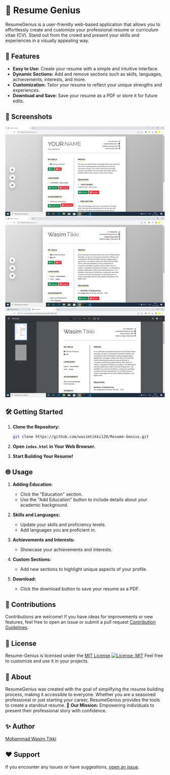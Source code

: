 # 🌟 Resume Genius

ResumeGenius is a user-friendly web-based application that allows you to effortlessly create and customize your professional resume or curriculum vitae (CV). Stand out from the crowd and present your skills and experiences in a visually appealing way.

## 🚀 Features

- **Easy to Use:** Create your resume with a simple and intuitive interface.
- **Dynamic Sections:** Add and remove sections such as skills, languages, achievements, interests, and more.
- **Customization:** Tailor your resume to reflect your unique strengths and experiences.
- **Download and Save:** Save your resume as a PDF or store it for future edits.

## 📸 Screenshots

![Resume Genius Screenshot 1](images/ResumeGenius1.png)
![Resume Genius Screenshot 2](images/ResumeGenius2.png)
![Resume Genius Screenshot 3](images/ResumeGenius3.png)

## 🛠️ Getting Started

1. **Clone the Repository:**

    ```bash
    git clone https://github.com/wasimtikki120/Resume-Genius.git
    ```

2. **Open `index.html` in Your Web Browser.**

3. **Start Building Your Resume!**

## 🌐 Usage

1. **Adding Education:**
   - Click the "Education" section.
   - Use the "Add Education" button to include details about your academic background.

2. **Skills and Languages:**
   - Update your skills and proficiency levels.
   - Add languages you are proficient in.

3. **Achievements and Interests:**
   - Showcase your achievements and interests.

4. **Custom Sections:**
   - Add new sections to highlight unique aspects of your profile.

5. **Download:**
   - Click the download button to save your resume as a PDF.

## 🤝 Contributions

Contributions are welcome! If you have ideas for improvements or new features, feel free to open an issue or submit a pull request [Contribution Guidelines](CONTRIBUTING.md).

## 📄 License

Resume-Genius is licensed under the [MIT License](LICENSE.md).[![License: MIT](https://img.shields.io/badge/License-MIT-yellow.svg)](https://opensource.org/licenses/MIT)
Feel free to customize and use it in your projects. 

## 🌟 About
ResumeGenius was created with the goal of simplifying the resume building process, making it accessible to everyone. Whether you are a seasoned professional or just starting your career, ResumeGenius provides the tools to create a standout resume.
🚀 **Our Mission:** Empowering individuals to present their professional story with confidence.

## ✨ Author

[Mohammad Wasim Tikki](https://github.com/wasimtikki120)

## ❤️ Support

If you encounter any issues or have suggestions, [open an issue](https://github.com/wasimtikki120/Resume-Genius/issues).

